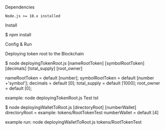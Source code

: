 
Dependencies

    Node.js >= 10.x installed

Install

$ npm install

Config & Run

Deploying token root to the Blockchain

$ node deployingTokenRoot.js [nameRootToken] [symbolRootToken] [decimals] [total_supply] [root_owner]

nameRootToken   = default [number];
symbolRootToken = default [number +'symbol'];
decimals        = default [0];
total_supply    = default [1000];
root_owner      = default [0];

example: node deployingTokenRoot.js Test tst

$ node deployingWalletToRoot.js [directoryRoot] [numberWallet]
directoryRoot   = example: tokens/RootTokenTest
numberWallet    = default [4]

example run: node deployingWalletToRoot.js tokens/RootTokenTest

